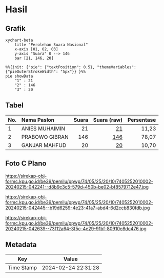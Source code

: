 # Hasil

## Grafik

```mermaid
xychart-beta
    title "Perolehan Suara Nasional"
    x-axis [01, 02, 03]
    y-axis "Suara" 0 --> 146
    bar [21, 146, 20]
```

```mermaid
%%{init: {"pie": {"textPosition": 0.5}, "themeVariables": {"pieOuterStrokeWidth": "5px"}} }%%
pie showData
    "1" : 21
    "2" : 146
    "3" : 20
```

## Tabel

| No. | Nama Paslon    | Suara | Suara (raw) | Persentase |
|:--- |:-------------- | -----:| -----------:| ----------:|
| 1   | ANIES MUHAIMIN | 21    | [21][p-1]   | 11,23      |
| 2   | PRABOWO GIBRAN | 146   | [146][p-2]  | 78,07      |
| 3   | GANJAR MAHFUD  | 20    | [20][p-3]   | 10,70      |


[p-1]: https://github.com/gigit-pemilu/pemilu-2024/blob/main/pilpres/hitung-suara/sub/74-sulawesi-tenggara/sub/05-konawe-selatan/sub/25-andoolo-barat/sub/2010-mataiwoi/sub/002-tps/sub/paslon-1.txt
[p-2]: https://github.com/gigit-pemilu/pemilu-2024/blob/main/pilpres/hitung-suara/sub/74-sulawesi-tenggara/sub/05-konawe-selatan/sub/25-andoolo-barat/sub/2010-mataiwoi/sub/002-tps/sub/paslon-2.txt
[p-3]: https://github.com/gigit-pemilu/pemilu-2024/blob/main/pilpres/hitung-suara/sub/74-sulawesi-tenggara/sub/05-konawe-selatan/sub/25-andoolo-barat/sub/2010-mataiwoi/sub/002-tps/sub/paslon-3.txt

## Foto C Plano

https://sirekap-obj-formc.kpu.go.id/be39/pemilu/ppwp/74/05/25/20/10/7405252010002-20240215-042241--d8b9c3c5-579d-450b-be02-bf8579712e47.jpg

https://sirekap-obj-formc.kpu.go.id/be39/pemilu/ppwp/74/05/25/20/10/7405252010002-20240215-042445--b19d6259-4e23-41a7-abd4-6d2ccb830fdb.jpg

https://sirekap-obj-formc.kpu.go.id/be39/pemilu/ppwp/74/05/25/20/10/7405252010002-20240215-042639--73f12a64-3f5c-4e29-91bf-80910e8dc476.jpg


## Metadata

| Key        | Value               |
| ---------- | ------------------- |
| Time Stamp | 2024-02-24 22:31:28 |



